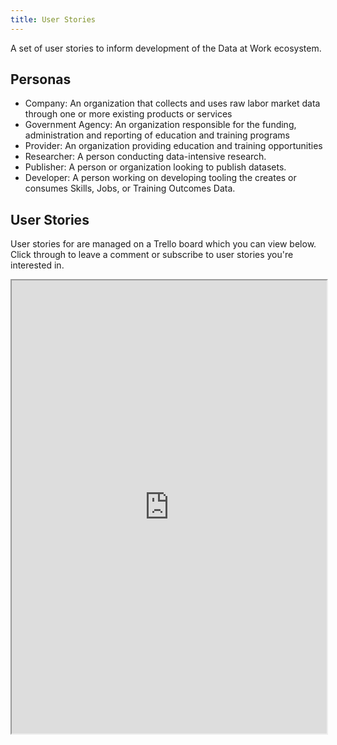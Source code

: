 ```yaml
---
title: User Stories
---
```


A set of user stories to inform development of the Data at Work ecosystem.

## Personas

- Company: An organization that collects and uses raw labor market data through one or more existing products or services
- Government Agency: An organization responsible for the funding, administration and reporting of education and training programs
- Provider: An organization providing education and training opportunities
- Researcher: A person conducting data-intensive research.
- Publisher: A person or organization looking to publish datasets.
- Developer: A person working on developing tooling the creates or consumes Skills, Jobs, or Training Outcomes Data.

## User Stories

User stories for are managed on a Trello board which you can view below.  Click through to leave a comment or subscribe to user stories you're interested in.

<iframe width="100%" height="725px" src="https://trello.com/b/WPPGNArj"></iframe>


